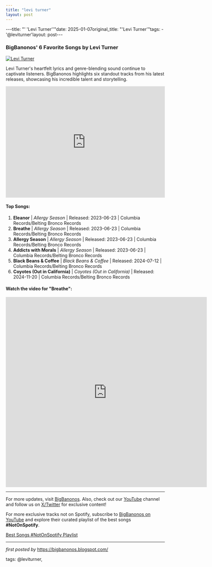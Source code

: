 ```yaml
---
title: "levi turner"
layout: post
---
```

---title: "' 'Levi Turner''"date: 2025-01-07original_title: "'Levi Turner'"tags:  - '@leviturner'layout: post---<h3>BigBanonos' 6 Favorite Songs by Levi Turner</h3> <!-- Featured Image --><div > <a href="https://i.scdn.co/image/ab6761610000e5eb21a9ef1c965fe09cd46bd2e6" target="_blank"> <img src="https://i.scdn.co/image/ab6761610000e5eb21a9ef1c965fe09cd46bd2e6" alt="Levi Turner"> </a></div> <!-- Introductory Text --><p>Levi Turner's heartfelt lyrics and genre-blending sound continue to captivate listeners. BigBanonos highlights six standout tracks from his latest releases, showcasing his incredible talent and storytelling.</p> <!-- Spotify Playlist Embed --><div > <iframe src="https://open.spotify.com/embed/playlist/6qRFuCnk322sjr61VsapH9?utm_source=generator" width="100%" height="352" frameBorder="0" allowfullscreen="" allow="autoplay; clipboard-write; encrypted-media; fullscreen; picture-in-picture" loading="lazy"></iframe></div> <!-- Song List --><h4>Top Songs:</h4><ol> <li><strong>Eleanor</strong> | <em>Allergy Season</em> | Released: 2023-06-23 | Columbia Records/Belting Bronco Records</li> <li><strong>Breathe</strong> | <em>Allergy Season</em> | Released: 2023-06-23 | Columbia Records/Belting Bronco Records</li> <li><strong>Allergy Season</strong> | <em>Allergy Season</em> | Released: 2023-06-23 | Columbia Records/Belting Bronco Records</li> <li><strong>Addicts with Morals</strong> | <em>Allergy Season</em> | Released: 2023-06-23 | Columbia Records/Belting Bronco Records</li> <li><strong>Black Beans & Coffee</strong> | <em>Black Beans & Coffee</em> | Released: 2024-07-12 | Columbia Records/Belting Bronco Records</li> <li><strong>Coyotes (Out in California)</strong> | <em>Coyotes (Out in California)</em> | Released: 2024-11-20 | Columbia Records/Belting Bronco Records</li></ol> <!-- YouTube Video Embed --><h4>Watch the video for "Breathe":</h4><div > <iframe width="637" height="601" src="https://www.youtube.com/embed/36fU6G7A0FM?list=RD36fU6G7A0FM" title="Levi Turner - Breathe [Official Audio]" frameborder="0" allow="accelerometer; autoplay; clipboard-write; encrypted-media; gyroscope; picture-in-picture; web-share" referrerpolicy="strict-origin-when-cross-origin" allowfullscreen></iframe></div> <!-- Footer Links --><hr /><p>For more updates, visit <a href="https://bigbanonos.blogspot.com/" rel="noopener" target="_blank">BigBanonos</a>. Also, check out our <a href="https://www.youtube.com/@BigBanonos" target="_blank">YouTube</a> channel and follow us on <a href="https://x.com/bigbanonos" target="_blank">X/Twitter</a> for exclusive content!</p><!--Subscribe and Playlist Links--><div>    <p>For more exclusive tracks not on Spotify, subscribe to <a href="https://www.youtube.com/@BigBanonos" target="_blank">BigBanonos on YouTube</a> and explore their curated playlist of the best songs <strong>#NotOnSpotify</strong>.</p>    <p><a href="https://www.youtube.com/playlist?list=PLtuNtuTatqI0kFahUCbtbfenC_ET5O_tr" target="_blank">Best Songs #NotOnSpotify Playlist<br /></a></p></div><hr /><p><em>first posted by</em> <a href="https://bigbanonos.blogspot.com/" rel="noopener" target="_new">https://bigbanonos.blogspot.com/</a></p><p>tags: @leviturner,</p>